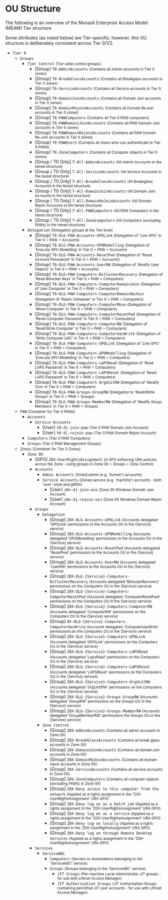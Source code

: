 # OU Structure

The following is an overview of the Monash Enterprise Access Model (MEAM) Tier structure.

Some attributes (as noted below) are Tier-specific; however, this OU structure is deliberately consistent across Tier 0/1/2.

- `Tier 0`
  - `Groups`
    - `Tier Control` <small>(Tier-wide control groups)</small>
      - [Group] `T0-AdminAccounts` <small>(Contains all Admin accounts in Tier 0 zones)</small>
      - [Group] `T0-BreakGlassAccounts` <small>(Contains all Breakglass accounts in Tier 0 zones)</small>
      - [Group] `T0-ServiceAccounts` <small>(Contains all Service accounts in Tier 0 zones)</small>
      - [Group] `T0-DomainJoinAccounts` <small>(Contains all Domain Join accounts in Tier 0 zones)</small>
      - [Group] `T0-DomainRejoinAccounts` <small>(Contains all Domain Re-join accounts in Tier 0 zones)</small>
      - [Group] `T0-PAWComputers` <small>(Contains all Tier 0 PAW computers)</small>
      - [Group] `T0-PAWDomainJoinAccounts` <small>(Contains all PAW Domain Join accounts in Tier 0 zones)</small>
      - [Group] `T0-PAWDomainRejoinAccounts` <small>(Contains all PAW Domain Re-Join accounts in Tier 0 zones)</small>
      - [Group] `T0-PAWUsers` <small>(Contains all Users who can authenticate to Tier 0 PAWs)</small>
      - [Group] `T0-ZoneComputers` <small>(Contains all Computer objects in Tier 0 zones)</small>
      - [Group / T0 Only] `T-All-AdminAccounts` <small>(All Admin Accounts in the tiered structure)</small>
      - [Group / T0 Only] `T-All-ServiceAccounts` <small>(All Service Accounts in the tiered structure)</small>
      - [Group / T0 Only] `T-All-BreakGlassAccounts` <small>(All Breakglass Accounts in the tiered structure)</small>
      - [Group / T0 Only] `T-All-DomainJoinAccounts` <small>(All Domain Join Accounts in the tiered structure)</small>
      - [Group / T0 Only] `T-All-DomainReJoinAccounts` <small>(All Domain Rejoin Accounts in the tiered structure)</small>
      - [Group / T0 Only] `T-All-PAWComputers` <small>(All PAW Computers in the tiered structure)</small>
      - [Group / T0 Only] `T-All-ZoneComputers` <small>(All Computers (excluding PAWs) in the tiered structure)</small>
    - `Delegation` <small>(Delegation groups at the Tier level)</small>
      - [Group] `T0-DLG-PAW-Accounts-GPOLink` <small>(Delegation of 'Link GPO' in Tier 0 > PAW > Accounts)</small>
      - [Group] `T0-DLG-PAW-Accounts-GPOModelling` <small>(Delegation of 'Execute GPO Modelling' in Tier 0 > PAW > Accounts)</small>
      - [Group] `T0-DLG-PAW-Accounts-ResetPwd` <small>(Delegation of 'Reset Account Passsword' in Tier 0 > PAW > Accounts)</small>
      - [Group] `T0-DLG-PAW-Accounts-UserRW` <small>(Delegation of 'Modify User Objects' in Tier 0 > PAW > Accounts)</small>
      - [Group] `T0-DLG-PAW-Computers-BitlockerRecovery` <small>(Delegation of 'Read Bitlocker Keys' in Tier 0 > PAW > Computers)</small>
      - [Group] `T0-DLG-PAW-Computers-ComputerDomainJoin` <small>(Delegation of 'Join Computer' in Tier 0 > PAW > Computers)</small>
      - [Group] `T0-DLG-PAW-Computers-ComputerDomainReJoin` <small>(Delegation of 'Rejoin Computer' in Tier 0 > PAW > Computers)</small>
      - [Group] `T0-DLG-PAW-Computers-ComputerMove` <small>(Delegation of 'Move Computer' in Tier 0 > PAW > Computers)</small>
      - [Group] `T0-DLG-PAW-Computers-ComputerResetPwd` <small>(Delegation of 'Reset Computer Password' in Tier 0 > PAW > Computers)</small>
      - [Group] `T0-DLG-PAW-Computers-ComputerRW` <small>(Delegation of 'Read/Write Computer' in Tier 0 > PAW > Computers)</small>
      - [Group] `T0-DLG-PAW-Computers-ComputerUacWrite` <small>(Delegation of 'Write Computer UAC' in Tier 0 > PAW > Computers)</small>
      - [Group] `T0-DLG-PAW-Computers-GPOLink` <small>(Delegation of 'Link GPO' in Tier 0 > PAW > Computers)</small>
      - [Group] `T0-DLG-PAW-Computers-GPOModelling` <small>(Delegation of 'Execute GPO Modelling' in Tier 0 > PAW > Computers)</small>
      - [Group] `T0-DLG-PAW-Computers-LAPSRead` <small>(Delegation of 'Read LAPS Password' in Tier 0 > PAW > Computers)</small>
      - [Group] `T0-DLG-PAW-Computers-LAPSReset` <small>(Delegation of 'Reset LAPS Password' in Tier 0 > PAW > Computers)</small>
      - [Group] `T0-DLG-PAW-Computers-OrgUnitRW` <small>(Delegation of 'Modify OUs' in Tier 0 > PAW > Computers)</small>
      - [Group] `T0-DLG-PAW-Groups-GroupRW` <small>(Delegation to 'Read/Write Groups' in Tier 0 > PAW > Groups)</small>
      - [Group] `T0-DLG-PAW-Groups-MemberRW` <small>(Delegation of 'Modify Group Members' in Tier 0 > PAW > Groups)</small>
  - `PAW` <small>(Container for Tier 0 PAWs)</small>
    - `Accounts`
      - `Service Accounts`
        - [User] `t0-dj-join-paw` <small>(Tier 0 PAW Domain Join Account)</small>
        - [User] `t0-dj-rejoin-paw` <small>(Tier 0 PAW Domain Rejoin Account)</small>
    - `Computers` <small>(Tier 0 PAW Computers)</small>
    - `Groups` <small>(Tier 0 PAW Management Groups)</small>
  - `Zones` <small>(Container for Tier 0 Zones)</small>
    - `Zone 0X`
      - [GPO] `Z0X-UserRightsAssignment` <small>(A GPO enforcing URA policies across the Zone - using groups in Zone 0X > Groups > Zone Control)</small>
      - `Accounts`
        - `Admin Accounts` <small>(Zoned admin (e.g. 'human') accounts)</small>
        - `Service Accounts` <small>(Zoned service (e.g. 'machine') accounts - both 'user'-style and gMSA)</small>
            - [User] `z0x-dj-join-win` <small>(Zone 0X Windows Domain Join Account)</small>
            - [User] `z0x-dj-rejoin-win` <small>(Zone 0X Windows Domain Rejoin Account)</small>
      - `Groups`
        - `Delegation`
          - [Group] `Z0X-DLG-Accounts-GPOLink` <small>(Accounts delegated 'GPOLink' permissions to the Accounts OU in the {Service} service)</small>
          - [Group] `Z0X-DLG-Accounts-GPOModelling` <small>(Accounts delegated 'GPOModelling' permissions to the Accounts OU  in the {Service} service)</small>
          - [Group] `Z0X-DLG-Accounts-ResetPwd` <small>(Accounts delegated 'ResetPwd' permissions to the Accounts OU  in the {Service} service)</small>
          - [Group] `Z0X-DLG-Accounts-UserRW` <small>(Accounts delegated 'UserRW' permissions to the Accounts OU in the {Service} service)</small>
          - [Group] `Z0X-DLG-{Service}-Computers-BitlockerRecovery` <small>(Accounts delegated 'BitlockerRecovery' permissions on the Computers OU in the {Service} service)</small>
          - [Group] `Z0X-DLG-{Service}-Computers-ComputerResetPwd` <small>(Accounts delegated 'ComputerResetPwd' permissions on the Computers OU in the {Service} service)</small>
          - [Group] `Z0X-DLG-{Service}-Computers-ComputerRW` <small>(Accounts delegated 'ComputerRW' permissions on the Computers OU in the {Service} service)</small>
          - [Group] `0X-DLG-{Service}-Computers-ComputerUacWrite` <small>(Accounts delegated 'ComputerUacWrite' permissions on the Computers OU in the {Service} service)</small>
          - [Group] `Z0X-DLG-{Service}-Computers-GPOLink` <small>(Accounts delegated 'GPOLink' permissions on the Computers OU in the {Service} service)</small>
          - [Group] `Z0X-DLG-{Service}-Computers-LAPSRead` <small>(Accounts delegated 'LapsRead' permissions on the Computers OU in the {Service} service)</small>
          - [Group] `Z0X-DLG-{Service}-Computers-LAPSReset` <small>(Accounts delegated 'LAPSReset' permissions on the Computers OU in the {Service} service)</small>
          - [Group] `Z0X-DLG-{Service}-Computers-OrgUnitRW` <small>(Accounts delegated 'OrgUnitRW' permissions on the Computers OU in the {Service} service)</small>
          - [Group] `Z0X-DLG-{Service}-Groups-GroupRW` <small>(Accounts delegated 'GroupRW' permissions on the Groups OU in the {Service} service)</small>
          - [Group] `Z0X-DLG-{Service}-Groups-MemberRW` <small>(Accounts delegated 'GroupMemberRW' permissions the Groups OU in the {Service} service)</small>
        - `Zone Control`
          - [Group] `Z0X-AdminAccounts` <small>(Contains all admin accounts in Zone 0X)</small>
          - [Group] `Z0X-BreakGlassAccounts` <small>(Contains all break glass accounts in Zone 0X)</small>
          - [Group] `Z0X-DomainJoinAccounts` <small>(Contains all domain join accounts in Zone 0X)</small>
          - [Group] `Z0X-DomainReJoinAccounts` <small>(Contains all domain rejoin accounts in Zone 0X)</small>
          - [Group] `Z0X-ServiceAccounts` <small>(Contains all service accounts in Zone 0X)</small>
          - [Group] `Z0X-ZoneComputers` <small>(Contains all computer objects (excluding PAWs) in Zone 0X)</small>
          - [Group] `Z0X-Deny access to this computer from the network` <small>(Applied as a rights assignment in the 'Z0X-UserRightsAssignment' URA GPO)</small>
          - [Group] `Z0X-Deny log on as a batch job` <small>(Applied as a rights assignment in the 'Z0X-UserRightsAssignment' URA GPO)</small>
          - [Group] `Z0X-Deny log on as a service` <small>(Applied as a rights assignment in the 'Z0X-UserRightsAssignment' URA GPO)</small>
          - [Group] `Z0X-Deny log on locally` <small>(Applied as a rights assignment in the 'Z0X-UserRightsAssignment' URA GPO)</small>
          - [Group] `Z0X-Deny log on through Remote Desktop Services` <small>(Applied as a rights assignment in the 'Z0X-UserRightsAssignment' URA GPO)</small>
      - `Services`
        - `ServiceABC`
          - `Computers` <small>(Servers or workstations belonging to the 'ServiceABC' service)</small>
          - `Groups` <small>(Groups belonging to the 'ServiceABC' service)</small>
            - `JIT Groups` <small>(Per-machine Local Administrator JIT groups  - for use with Lithnet Access Manager)</small>
            - `JIT Authorization Groups` <small>(JIT Authorization Groups containing permitted JIT user accounts - for use with Lithnet Access Manager)</small>